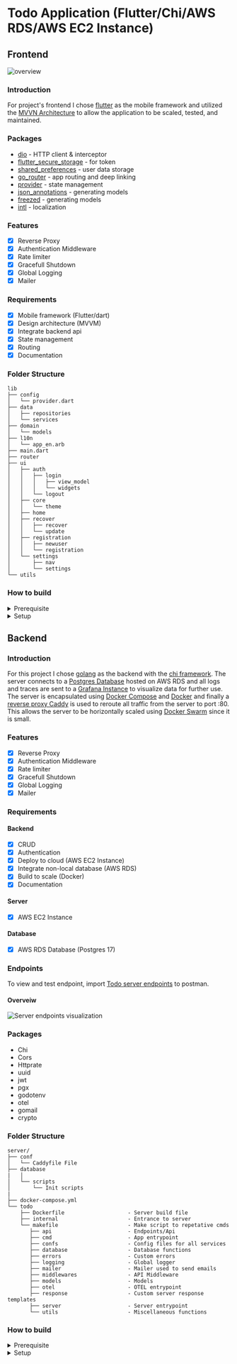 # Todo Application (Flutter/Chi/AWS RDS/AWS EC2 Instance)

## Frontend

![overview](/assets/overview/overview.gif)

### Introduction
For project's frontend I chose [flutter](https://flutter.dev/) as the mobile framework and utilized the [MVVN Architecture](https://docs.flutter.dev/app-architecture/guide) to allow the application to be scaled, tested, and maintained. 

### Packages
- [dio](https://pub.dev/packages/dio) - HTTP client & interceptor
- [flutter_secure_storage](https://pub.dev/packages/flutter_secure_storage) - for token
- [shared_preferences](https://pub.dev/packages/shared_preferences) - user data storage
- [go_router](https://pub.dev/packages/go_router) - app routing and deep linking
- [provider](https://pub.dev/packages/provider) - state management
- [json_annotations](https://pub.dev/packages/json_annotation) - generating models
- [freezed](https://pub.dev/packages/freezed) - generating models
- [intl](https://pub.dev/packages/intl) - localization 

### Features
- [x] Reverse Proxy
- [x] Authentication Middleware
- [x] Rate limiter
- [x] Gracefull Shutdown
- [x] Global Logging
- [x] Mailer

### Requirements
- [x] Mobile framework (Flutter/dart)
- [x] Design architecture (MVVM)
- [x] Integrate backend api
- [x] State management
- [x] Routing
- [x] Documentation

### Folder Structure
```
lib
├── config
│   └── provider.dart
├── data
│   ├── repositories
│   └── services
├── domain
│   └── models
├── l10n
│   └── app_en.arb
├── main.dart
├── router
├── ui
│   ├── auth
│   │   ├── login
│   │   │   ├── view_model
│   │   │   └── widgets
│   │   └── logout
│   ├── core
│   │   └── theme
│   ├── home
│   ├── recover
│   │   ├── recover
│   │   └── update
│   ├── registration
│   │   ├── newuser
│   │   └── registration
│   └── settings
│       ├── nav
│       └── settings
└── utils
```

### How to build
<details>
<summary> Prerequisite </summary>

- [Flutter](https://flutter.dev/)
- [Android Studio](https://developer.android.com/)
- Sdk Version - 35
- ndk Version - 27.0.12077973
- Gradle Version - 8.10.2

</details>

<details>
<summary> Setup </summary>

`
git clone "repo-url"; \
cd "folder"; \
flutter run 
`

</details>

## Backend

### Introduction
For this project I chose [golang](https://go.dev/) as the backend with the [chi framework](https://go-chi.io/). The server connects to a [Postgres Database](https://www.postgresql.org/) hosted on AWS RDS and all logs and traces are sent to a [Grafana Instance](https://grafana.com/) to visualize data for further use. The server is encapsulated using [Docker Compose](https://docs.docker.com/reference/compose-file/) and [Docker](https://docs.docker.com/) and finally a [reverse proxy  Caddy](https://caddyserver.com/) is used to reroute all traffic from the server to port :80. This allows the server to be horizontally scaled using [Docker Swarm](https://docs.docker.com/engine/swarm/) since it is small.   

### Features
- [x] Reverse Proxy
- [x] Authentication Middleware
- [x] Rate limiter
- [x] Gracefull Shutdown
- [x] Global Logging
- [x] Mailer

### Requirements

#### Backend 
- [x] CRUD 
- [x] Authentication
- [x] Deploy to cloud (AWS EC2 Instance)
- [x] Integrate non-local database (AWS RDS)
- [x] Build to scale (Docker)
- [x] Documentation

#### Server 
- [x] AWS EC2 Instance

#### Database
- [x] AWS RDS Database (Postgres 17)

### Endpoints
To view and test endpoint, import [Todo server endpoints](https://github.com/crypticraccoon/nimble/blob/main/docs/Server.postman_collection.json) to postman.

#### Overveiw
![Server endpoints visualization](/assets/images/server_api.jpeg)

### Packages
 - Chi 
 - Cors
 - Httprate
 - uuid
 - jwt
 - pgx
 - godotenv
 - otel
 - gomail
 - crypto

### Folder Structure
```
server/
├── conf
│   └── Caddyfile File
├── database
|	│   
│   └── scripts
│       └── Init scripts 
|     
├── docker-compose.yml
└── todo
    ├── Dockerfile                    - Server build file
    ├── internal                      - Entrance to server
	└── makefile                      - Make script to repetative cmds
       ├── api                        - Endpoints/Api 
       ├── cmd                        - App entrypoint
       ├── confs                      - Config files for all services 
       ├── database                   - Database functions
       ├── errors                     - Custom errors
       ├── logging                    - Global logger 
       ├── mailer                     - Mailer used to send emails
       ├── middlewares                - API Middleware
       ├── models                     - Models
       ├── otel                       - OTEL entrypoint
       ├── response                   - Custom server response templates
       ├── server                     - Server entrypoint
       └── utils                      - Miscellaneous functions
```

### How to build

<details>
<summary> Prerequisite </summary>

- Git
- Docker

</details>

<details>
    <summary> Setup</summary>

To install docker for your machine follow the [instructions here](https://docs.docker.com/engine/install/).

`
apt-get update;
apt-get install git 
`

`
git clone "repo-url"; 
cd "folder" 
`

`
cp .example .env;
docker compose up
`

</details>

